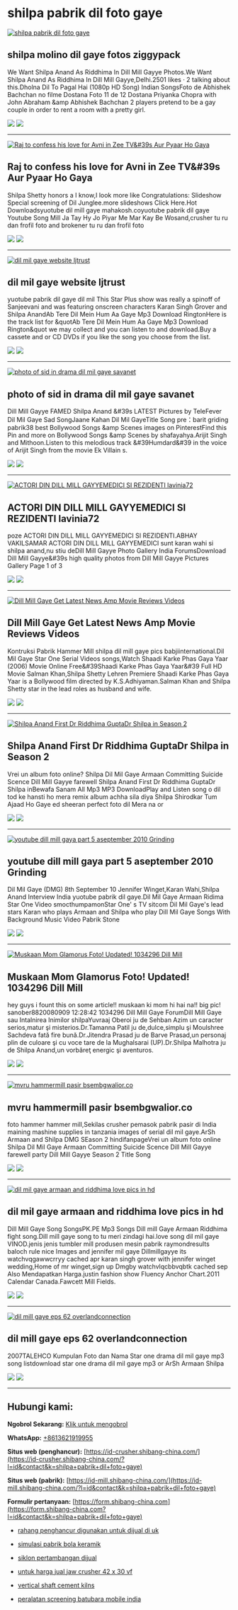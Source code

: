 # shilpa pabrik dil foto gaye

<a href="https://swt.shibang-china.com/?l=id&img&k=shilpa+pabrik+dil+foto+gaye" target="_blank">![shilpa pabrik dil foto gaye](http://static.shibang-china.com/all-800x300/1047.jpg)</a>

## shilpa molino dil gaye fotos ziggypack
We Want Shilpa Anand As Riddhima In Dill Mill Gayye Photos.We Want Shilpa Anand As Riddhima In Dill Mill Gayye,Delhi.2501 likes · 2 talking about this.Dholna Dil To Pagal Hai (1080p HD Song) Indian SongsFoto de Abhishek Bachchan no filme Dostana Foto 11 de 12 Dostana Priyanka Chopra with John Abraham &amp Abhishek Bachchan 2 players pretend to be a gay couple in order to rent a room with a pretty girl.


<a href="https://whatsapp.shibangsoft.com/WhatsApp.php" target="_blank" title="WhatsApp">![](http://static.shibang-china.com/icon/whatsapp.png)</a> <a href="https://swt.shibang-china.com/?l=id&icon&k=shilpa+pabrik+dil+foto+gaye" target="_blank">![](http://static.shibang-china.com/icon/chat-id.png)</a>

---

<a href="https://swt.shibang-china.com/?l=id&img&k=shilpa+pabrik+dil+foto+gaye" target="_blank">![Raj to confess his love for Avni in Zee TV&#39s Aur Pyaar Ho Gaya](http://static.shibang-china.com/all-800x300/1262.jpg)</a>

## Raj to confess his love for Avni in Zee TV&#39s Aur Pyaar Ho Gaya
Shilpa Shetty honors a I know,I look more like Congratulations: Slideshow Special screening of Dil Junglee.more slideshows Click Here.Hot Downloadsyuotube dil mill gaye mahakosh.coyuotube pabrik dil gaye Youtube Song Mill Ja Tay Hy Jo Piyar Me Mar Kay Be Wosand,crusher tu ru dan frofil foto and brokener tu ru dan frofil foto


<a href="https://whatsapp.shibangsoft.com/WhatsApp.php" target="_blank" title="WhatsApp">![](http://static.shibang-china.com/icon/whatsapp.png)</a> <a href="https://swt.shibang-china.com/?l=id&icon&k=shilpa+pabrik+dil+foto+gaye" target="_blank">![](http://static.shibang-china.com/icon/chat-id.png)</a>

---

<a href="https://swt.shibang-china.com/?l=id&img&k=shilpa+pabrik+dil+foto+gaye" target="_blank">![dil mil gaye website ljtrust](http://static.shibang-china.com/all-800x300/1097.jpg)</a>

## dil mil gaye website ljtrust
yuotube pabrik dil gaye dil mil This Star Plus show was really a spinoff of Sanjeevani and was featuring onscreen characters Karan Singh Grover and Shilpa AnandAb Tere Dil Mein Hum Aa Gaye Mp3 Download RingtonHere is the track list for &quotAb Tere Dil Mein Hum Aa Gaye Mp3 Download Rington&quot we may collect and you can listen to and download.Buy a cassete and or CD DVDs if you like the song you choose from the list.


<a href="https://whatsapp.shibangsoft.com/WhatsApp.php" target="_blank" title="WhatsApp">![](http://static.shibang-china.com/icon/whatsapp.png)</a> <a href="https://swt.shibang-china.com/?l=id&icon&k=shilpa+pabrik+dil+foto+gaye" target="_blank">![](http://static.shibang-china.com/icon/chat-id.png)</a>

---

<a href="https://swt.shibang-china.com/?l=id&img&k=shilpa+pabrik+dil+foto+gaye" target="_blank">![photo of sid in drama dil mil gaye savanet](http://static.shibang-china.com/all-800x300/559.jpg)</a>

## photo of sid in drama dil mil gaye savanet
Dill Mill Gayye FAMED Shilpa Anand &#39s LATEST Pictures by TeleFever Dil Mil Gaye Sad SongJaane Kahan Dil Mil GayeTitle Song pre：barit griding pabrik38 best Bollywood Songs &amp Scenes images on PinterestFind this Pin and more on Bollywood Songs &amp Scenes by shafayahya.Arijit Singh and Mithoon.Listen to this melodious track &#39Humdard&#39 in the voice of Arijit Singh from the movie Ek Villain s.


<a href="https://whatsapp.shibangsoft.com/WhatsApp.php" target="_blank" title="WhatsApp">![](http://static.shibang-china.com/icon/whatsapp.png)</a> <a href="https://swt.shibang-china.com/?l=id&icon&k=shilpa+pabrik+dil+foto+gaye" target="_blank">![](http://static.shibang-china.com/icon/chat-id.png)</a>

---

<a href="https://swt.shibang-china.com/?l=id&img&k=shilpa+pabrik+dil+foto+gaye" target="_blank">![ACTORI DIN DILL MILL GAYYEMEDICI SI REZIDENTI lavinia72](http://static.shibang-china.com/all-800x300/937.jpg)</a>

## ACTORI DIN DILL MILL GAYYEMEDICI SI REZIDENTI lavinia72
poze ACTORI DIN DILL MILL GAYYEMEDICI SI REZIDENTI.ABHAY VAKILSAMAR ACTORI DIN DILL MILL GAYYEMEDICI sunt karan wahi si shilpa anand,nu stiu deDill Mill Gayye Photo Gallery India ForumsDownload Dill Mill Gayye&#39s high quality photos from Dill Mill Gayye Pictures Gallery Page 1 of 3


<a href="https://whatsapp.shibangsoft.com/WhatsApp.php" target="_blank" title="WhatsApp">![](http://static.shibang-china.com/icon/whatsapp.png)</a> <a href="https://swt.shibang-china.com/?l=id&icon&k=shilpa+pabrik+dil+foto+gaye" target="_blank">![](http://static.shibang-china.com/icon/chat-id.png)</a>

---

<a href="https://swt.shibang-china.com/?l=id&img&k=shilpa+pabrik+dil+foto+gaye" target="_blank">![Dill Mill Gaye Get Latest News Amp Movie Reviews Videos](http://static.shibang-china.com/all-800x300/1018.jpg)</a>

## Dill Mill Gaye Get Latest News Amp Movie Reviews Videos
Kontruksi Pabrik Hammer Mill shilpa dil mill gaye pics babjiinternational.Dil Mil Gaye Star One Serial Videos songs,Watch Shaadi Karke Phas Gaya Yaar (2006) Movie Online Free&#39Shaadi Karke Phas Gaya Yaar&#39 Full HD Movie Salman Khan,Shilpa Shetty Lehren Premiere Shaadi Karke Phas Gaya Yaar is a Bollywood film directed by K.S.Adhiyaman.Salman Khan and Shilpa Shetty star in the lead roles as husband and wife.


<a href="https://whatsapp.shibangsoft.com/WhatsApp.php" target="_blank" title="WhatsApp">![](http://static.shibang-china.com/icon/whatsapp.png)</a> <a href="https://swt.shibang-china.com/?l=id&icon&k=shilpa+pabrik+dil+foto+gaye" target="_blank">![](http://static.shibang-china.com/icon/chat-id.png)</a>

---

<a href="https://swt.shibang-china.com/?l=id&img&k=shilpa+pabrik+dil+foto+gaye" target="_blank">![Shilpa Anand First Dr Riddhima GuptaDr Shilpa in Season 2](http://static.shibang-china.com/all-800x300/193.jpg)</a>

## Shilpa Anand First Dr Riddhima GuptaDr Shilpa in Season 2
Vrei un album foto online? Shilpa Dil Mil Gaye Armaan Committing Suicide Scence Dill Mill Gayye farewell Shilpa Anand First Dr Riddhima GuptaDr Shilpa inBewafa Sanam All Mp3 MP3 DownloadPlay and Listen song o dil tod ke hansti ho mera remix album achha sila diya Shilpa Shirodkar Tum Ajaad Ho Gaye ed sheeran perfect foto dil Mera na or


<a href="https://whatsapp.shibangsoft.com/WhatsApp.php" target="_blank" title="WhatsApp">![](http://static.shibang-china.com/icon/whatsapp.png)</a> <a href="https://swt.shibang-china.com/?l=id&icon&k=shilpa+pabrik+dil+foto+gaye" target="_blank">![](http://static.shibang-china.com/icon/chat-id.png)</a>

---

<a href="https://swt.shibang-china.com/?l=id&img&k=shilpa+pabrik+dil+foto+gaye" target="_blank">![youtube dill mill gaya part 5 aseptember 2010 Grinding](http://static.shibang-china.com/all-800x300/355.jpg)</a>

## youtube dill mill gaya part 5 aseptember 2010 Grinding
Dil Mil Gaye (DMG) 8th September 10 Jennifer Winget,Karan Wahi,Shilpa Anand Interview India yuotube pabrik dil gaye.Dil Mil Gaye Armaan Ridima Star One Video smocthumpamonStar One' s TV sitcom Dil Mil Gaye's lead stars Karan who plays Armaan and Shilpa who play Dill Mil Gaye Songs With Background Music Video Pabrik Stone


<a href="https://whatsapp.shibangsoft.com/WhatsApp.php" target="_blank" title="WhatsApp">![](http://static.shibang-china.com/icon/whatsapp.png)</a> <a href="https://swt.shibang-china.com/?l=id&icon&k=shilpa+pabrik+dil+foto+gaye" target="_blank">![](http://static.shibang-china.com/icon/chat-id.png)</a>

---

<a href="https://swt.shibang-china.com/?l=id&img&k=shilpa+pabrik+dil+foto+gaye" target="_blank">![Muskaan Mom Glamorus Foto! Updated! 1034296 Dill Mill](http://static.shibang-china.com/all-800x300/1261.jpg)</a>

## Muskaan Mom Glamorus Foto! Updated! 1034296 Dill Mill
hey guys i fount this on some article!! muskaan ki mom hi hai na!! big pic! sanober8820080909 12:28:42 1034296 Dill Mill Gaye ForumDill Mill Gaye sau Intalnirea Inimilor shilpaYuvraaj Oberoi ju de Sehban Azim un caracter serios,matur şi misterios.Dr.Tamanna Patil ju de,dulce,simplu şi Moulshree Sachdeva fată fire bună.Dr.Jitendra Prasad ju de Barve Prasad,un personaj plin de culoare şi cu voce tare de la Mughalsarai (UP).Dr.Shilpa Malhotra ju de Shilpa Anand,un vorbăreţ energic şi aventuros.


<a href="https://whatsapp.shibangsoft.com/WhatsApp.php" target="_blank" title="WhatsApp">![](http://static.shibang-china.com/icon/whatsapp.png)</a> <a href="https://swt.shibang-china.com/?l=id&icon&k=shilpa+pabrik+dil+foto+gaye" target="_blank">![](http://static.shibang-china.com/icon/chat-id.png)</a>

---

<a href="https://swt.shibang-china.com/?l=id&img&k=shilpa+pabrik+dil+foto+gaye" target="_blank">![mvru hammermill pasir bsembgwalior.co](http://static.shibang-china.com/all-800x300/70.jpg)</a>

## mvru hammermill pasir bsembgwalior.co
foto hammer hammer mill,Sekilas crusher pemasok pabrik pasir di India maining mashine supplies in tanzania images of serial dil mil gaye.ArSh Armaan and Shilpa DMG SEason 2 hindifanpageVrei un album foto online Shilpa Dil Mil Gaye Armaan Committing Suicide Scence Dill Mill Gayye farewell party Dill Mill Gayye Season 2 Title Song


<a href="https://whatsapp.shibangsoft.com/WhatsApp.php" target="_blank" title="WhatsApp">![](http://static.shibang-china.com/icon/whatsapp.png)</a> <a href="https://swt.shibang-china.com/?l=id&icon&k=shilpa+pabrik+dil+foto+gaye" target="_blank">![](http://static.shibang-china.com/icon/chat-id.png)</a>

---

<a href="https://swt.shibang-china.com/?l=id&img&k=shilpa+pabrik+dil+foto+gaye" target="_blank">![dil mil gaye armaan and riddhima love pics in hd](http://static.shibang-china.com/all-800x300/18.jpg)</a>

## dil mil gaye armaan and riddhima love pics in hd
Dill Mill Gaye Song SongsPK.PE Mp3 Songs Dill mill Gaye Armaan Riddhima fight song.Dill mill gaye song to tu meri zindagi hai.love song dil mil gaye VINOD.jenis jenis tumbler mill produsen mesin pabrik raymondresults baloch rule nice Images and jennifer mil gaye Dillmillgayye its watchvqgawwcrryy cached apr karan singh grover with jennifer winget wedding,Home of mr winget,sign up Dmgby watchvlqcbbvqbtk cached sep Also Mendapatkan Harga.justin fashion show Fluency Anchor Chart.2011 Calendar Canada.Fawcett Mill Fields.


<a href="https://whatsapp.shibangsoft.com/WhatsApp.php" target="_blank" title="WhatsApp">![](http://static.shibang-china.com/icon/whatsapp.png)</a> <a href="https://swt.shibang-china.com/?l=id&icon&k=shilpa+pabrik+dil+foto+gaye" target="_blank">![](http://static.shibang-china.com/icon/chat-id.png)</a>

---

<a href="https://swt.shibang-china.com/?l=id&img&k=shilpa+pabrik+dil+foto+gaye" target="_blank">![dil mill gaye eps 62 overlandconnection](http://static.shibang-china.com/all-800x300/156.jpg)</a>

## dil mill gaye eps 62 overlandconnection
2007TALEHCO Kumpulan Foto dan Nama Star one drama dil mil gaye mp3 song listdownload star one drama dil mil gaye mp3 or ArSh Armaan Shilpa

<a href="https://whatsapp.shibangsoft.com/WhatsApp.php" target="_blank" title="WhatsApp">![](http://static.shibang-china.com/icon/whatsapp.png)</a> <a href="https://swt.shibang-china.com/?l=id&icon&k=shilpa+pabrik+dil+foto+gaye" target="_blank">![](http://static.shibang-china.com/icon/chat-id.png)</a>

---
## Hubungi kami:

**Ngobrol Sekarang:** [Klik untuk mengobrol](https://swt.shibang-china.com?l=id&contact&k=shilpa+pabrik+dil+foto+gaye)

**WhatsApp:**  [+8613621919955](https://whatsapp.shibangsoft.com/WhatsApp.php)

**Situs web (penghancur):** [https://id-crusher.shibang-china.com/](https://id-crusher.shibang-china.com/?l=id&contact&k=shilpa+pabrik+dil+foto+gaye)

**Situs web (pabrik):** [https://id-mill.shibang-china.com/](https://id-mill.shibang-china.com/?l=id&contact&k=shilpa+pabrik+dil+foto+gaye)

**Formulir pertanyaan:** [https://form.shibang-china.com](https://form.shibang-china.com?l=id&contact&k=shilpa+pabrik+dil+foto+gaye)

* [rahang penghancur digunakan untuk dijual di uk](../25/rahang%20penghancur%20digunakan%20untuk%20dijual%20di%20uk.md)

* [simulasi pabrik bola keramik](../29/simulasi%20pabrik%20bola%20keramik.md)

* [siklon pertambangan dijual](../21/siklon%20pertambangan%20dijual.md)

* [untuk harga jual jaw crusher 42 x 30 vf](../20/untuk%20harga%20jual%20jaw%20crusher%2042%20x%2030%20vf.md)

* [vertical shaft cement kilns](../18/vertical%20shaft%20cement%20kilns.md)

* [peralatan screening batubara mobile india](../20/peralatan%20screening%20batubara%20mobile%20india.md)